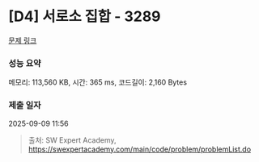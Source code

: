 # [D4] 서로소 집합 - 3289 

[문제 링크](https://swexpertacademy.com/main/code/problem/problemDetail.do?contestProbId=AWBJKA6qr2oDFAWr) 

### 성능 요약

메모리: 113,560 KB, 시간: 365 ms, 코드길이: 2,160 Bytes

### 제출 일자

2025-09-09 11:56



> 출처: SW Expert Academy, https://swexpertacademy.com/main/code/problem/problemList.do